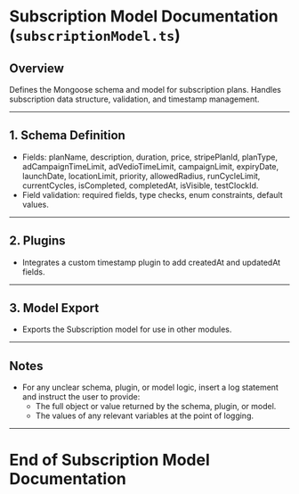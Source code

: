 # Subscription Model Documentation (`subscriptionModel.ts`)

## Overview
Defines the Mongoose schema and model for subscription plans. Handles subscription data structure, validation, and timestamp management.

---

## 1. Schema Definition
- Fields: planName, description, duration, price, stripePlanId, planType, adCampaignTimeLimit, adVedioTimeLimit, campaignLimit, expiryDate, launchDate, locationLimit, priority, allowedRadius, runCycleLimit, currentCycles, isCompleted, completedAt, isVisible, testClockId.
- Field validation: required fields, type checks, enum constraints, default values.

---

## 2. Plugins
- Integrates a custom timestamp plugin to add createdAt and updatedAt fields.

---

## 3. Model Export
- Exports the Subscription model for use in other modules.

---

## Notes
- For any unclear schema, plugin, or model logic, insert a log statement and instruct the user to provide:
  - The full object or value returned by the schema, plugin, or model.
  - The values of any relevant variables at the point of logging.

---

# End of Subscription Model Documentation 